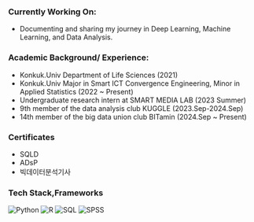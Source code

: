 ### Currently Working On:
- Documenting and sharing my journey in Deep Learning, Machine Learning, and Data Analysis.

### Academic Background/ Experience:
- Konkuk.Univ Department of Life Sciences (2021)
- Konkuk.Univ Major in Smart ICT Convergence Engineering, Minor in Applied Statistics (2022 ~ Present)
- Undergraduate research intern at SMART MEDIA LAB (2023 Summer)
- 9th member of the data analysis club KUGGLE (2023.Sep-2024.Sep)
- 14th member of the big data union club BITamin (2024.Sep ~ Present)

### Certificates 
- SQLD
- ADsP
- 빅데이터분석기사

### Tech Stack,Frameworks
![Python](https://img.shields.io/badge/Python-3776AB?style=flat-square&logo=python&logoColor=white)
![R](https://img.shields.io/badge/R-276DC3?style=flat-square&logo=r&logoColor=white)
![SQL](https://img.shields.io/badge/SQL-4479A1?style=flat-square&logo=sql&logoColor=white)
![SPSS](https://img.shields.io/badge/SPSS-006CB2?style=flat-square&logo=ibm&logoColor=white)
